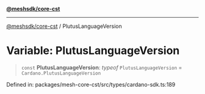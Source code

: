 [**@meshsdk/core-cst**](../README.md)

***

[@meshsdk/core-cst](../globals.md) / PlutusLanguageVersion

# Variable: PlutusLanguageVersion

> `const` **PlutusLanguageVersion**: *typeof* `PlutusLanguageVersion` = `Cardano.PlutusLanguageVersion`

Defined in: packages/mesh-core-cst/src/types/cardano-sdk.ts:189
